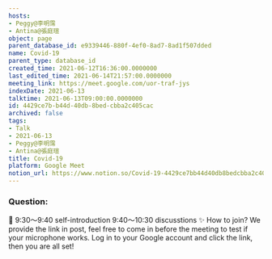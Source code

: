 ```yaml
---
hosts:
- Peggy@李明霈
- Antina@張庭瑄
object: page
parent_database_id: e9339446-880f-4ef0-8ad7-8ad1f507dded
name: Covid-19
parent_type: database_id
created_time: 2021-06-12T16:36:00.0000000
last_edited_time: 2021-06-14T21:57:00.0000000
meeting_link: https://meet.google.com/uor-traf-jys
indexDate: 2021-06-13
talktime: 2021-06-13T09:00:00.0000000
id: 4429ce7b-b44d-40db-8bed-cbba2c405cac
archived: false
tags:
- Talk
- 2021-06-13
- Peggy@李明霈
- Antina@張庭瑄
title: Covid-19
platform: Google Meet
notion_url: https://www.notion.so/Covid-19-4429ce7bb44d40db8bedcbba2c405cac
---
```


### Question:


   
   
   
   
   
📅
9:30～9:40 self-introduction
9:40～10:30 discusstions
✨
How to join?
We provide the link in post, feel free to come in before the meeting to test if your microphone works. Log in to your Google account and click the link, then you are all set!

